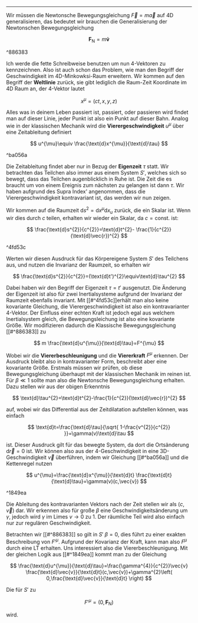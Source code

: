 ***

Wir müssen die Newtonsche Bewegungsgleichung $\vec{F}=m\vec{a}$ auf 4D generalisieren, das bedeutet wir brauchen die Generalisierung der Newtonschen Bewegungsgleichung

$$
\mathbf{F}_{\text{N}}=m \mathbf{\dot{v}}
$$

^886383

Ich werde die fette Schreibweise benutzen um nun 4-Vektoren zu kennzeichnen. Also ist auch schon das Problem, wie man den Begriff der Geschwindigkeit im 4D-Minkowksi-Raum erweitern. Wir kommen auf den Begriff der **Weltlinie** zurück, sie gibt lediglich die Raum-Zeit Koordinate im 4D Raum an, der 4-Vektor lautet

$$
x^{\mu}=(ct,x,y,z)
$$

Alles was in deinem Leben passiert ist, passiert, oder passieren wird findet man auf dieser Linie, jeder Punkt ist also ein Punkt auf dieser Bahn. Analog wie in der klassischen Mechanik wird die **Vierergeschwindigkeit** $u^{\mu}$ über eine Zeitableitung definiert

$$
u^{\mu}\equiv \frac{\text{d}x^{\mu}}{\text{d}\tau} 
$$

^ba056a

Die Zeitableitung findet aber nur in Bezug der **Eigenzeit** $\tau$ statt. Wir betrachten das Teilchen also immer aus einem System $S'$, welches sich so bewegt, dass das Teilchen augenblicklich in Ruhe ist. Die Zeit die es braucht um von einem Ereignis zum nächsten zu gelangen ist dann $\tau$. Wir haben aufgrund des Supra Index' angenommen, dass die Vierergeschwindigkeit kontravariant ist, das werden wir nun zeigen.

Wir kommen auf die Raumzeit $\text{d}s^{2}=\text{d}x^{\mu}\text{d}x_{u}$ zurück, die ein Skalar ist. Wenn wir dies durch $c$ teilen, erhalten wir wieder ein Skalar, da $c=\text{const.}$ ist:

$$
\frac{\text{d}s^{2}}{c^{2}}=\text{d}t^{2}- \frac{1}{c^{2}}(\text{d}\vec{r})^{2}
$$

^4fd53c

Werten wir diesen Ausdruck für das Körpereigene System $S'$ des Teilchens aus, und nutzen die Invarianz der Raumzeit, so erhalten wir

$$
\frac{\text{d}s^{2}}{c^{2}}=(\text{d}t')^{2}\equiv\text{d}\tau^{2}
$$

Dabei haben wir den Begriff der Eigenzeit $\tau=t'$ ausgenutzt. Die Änderung der Eigenzeit ist also für zwei Inertialsysteme aufgrund der Invarianz der Raumzeit ebenfalls invariant. Mit [[#^4fd53c]]erhält man also keine kovariante Gleichung, die Vierergeschwindigkeit ist also ein kontravarianter 4-Vektor. Der Einfluss einer echten Kraft ist jedoch egal aus welchem Inertialsystem gleich, die Bewegungsleichung ist also eine kovariante Größe. Wir modifizieren dadurch die Klassische Bewegungsgleichung [[#^886383]] zu

$$
m \frac{\text{d}u^{\mu}}{\text{d}\tau}=F^{\mu} 
$$

Wobei wir die **Viererbeschleunigung** und die **Viererkraft** $F^{\mu}$ erkennen. Der Ausdruck bleibt also in kontravarianter Form, beschreibt aber eine kovariante Größe. Erstmals müssen wir prüfen, ob diese Bewegungsgleichung überhaupt mit der klassischen Mechanik im reinen ist. Für $\beta\ll 1$ sollte man also die Newtonsche Bewegungsgleichung erhalten. Dazu stellen wir aus der obigen Erkenntnis

$$
\text{d}\tau^{2}=\text{d}t^{2}-\frac{1}{c^{2}}(\text{d}\vec{r})^{2}
$$

auf, wobei wir das Differential aus der Zeitdilatation aufstellen können, was einfach

$$
\text{d}t=\frac{\text{d}\tau}{\sqrt{ 1-\frac{v^{2}}{c^{2}} }}=\gamma(v)\text{d}\tau
$$

ist. Dieser Ausdruck gilt für das bewegte System, da dort die Ortsänderung $\text{d}\vec{r}=0$ ist. Wir können also aus der 4-Geschwindigkeit in eine 3D-Geschwindigkeit $\vec{v}$ überführen, indem wir Gleichung [[#^ba056a]] und die Kettenregel nutzen

$$
u^{\mu}=\frac{\text{d}x^{\mu}}{\text{d}t} \frac{\text{d}t}{\text{d}\tau}=\gamma(v)(c,\vec{v}) 
$$

^1849ea

Die Ableitung des kontravarianten Vektors nach der Zeit stellen wir als $(c,\vec{v})$ dar. Wir erkennen also für große $\beta$ eine Geschwindigkeitsänderung um $\gamma$, jedoch wird $\gamma$ im Limes $v\to 0$ zu $1$. Der räumliche Teil wird also einfach nur zur regulären Geschwindigkeit. 

Betrachten wir [[#^886383]] so gilt in $S'$ $\beta=0$, dies führt zu einer exakten Beschreibung von $F'^{\mu}$. Aufgrund der Kovarianz der Kraft, kann man also $F^{\mu}$ durch eine LT erhalten. Uns interessiert also die Viererbeschleunigung. Mit der gleichen Logik aus [[#^1849ea]] kommt man zu der Gleichung

$$
\frac{\text{d}u^{\mu}}{\text{d}\tau}=\frac{\gamma^{4}}{c^{2}}\vec{v} \frac{\text{d}\vec{v}}{\text{d}t}(c,\vec{v})+\gamma^{2}\left( 0,\frac{\text{d}\vec{v}}{\text{d}t}  \right)  
$$

Die für $S'$ zu

$$
F'^{\mu}=(0,\mathbf{F}_{\text{N}})
$$

wird. 